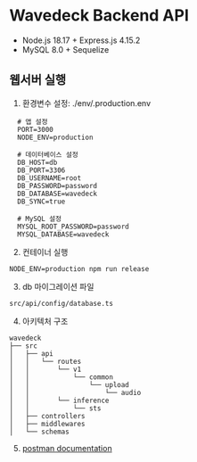 # Wavedeck Backend API

- Node.js 18.17 + Express.js 4.15.2
- MySQL 8.0 + Sequelize

## 웹서버 실행

1. 환경변수 설정: ./env/.production.env

```
  # 앱 설정
  PORT=3000
  NODE_ENV=production

  # 데이터베이스 설정
  DB_HOST=db
  DB_PORT=3306
  DB_USERNAME=root
  DB_PASSWORD=password
  DB_DATABASE=wavedeck
  DB_SYNC=true

  # MySQL 설정
  MYSQL_ROOT_PASSWORD=password
  MYSQL_DATABASE=wavedeck
```

2. 컨테이너 실행

```
NODE_ENV=production npm run release
```

3. db 마이그레이션 파일

```
src/api/config/database.ts
```

4. 아키텍처 구조

```
wavedeck
├── src
│   ├── api
│   │   └── routes
│   │       └── v1
│   │           └── common
│   │               └── upload
│   │                   └── audio
│   │       └── inference
│   │           └── sts
│   ├── controllers
│   ├── middlewares
│   └── schemas
```

5. [postman documentation](https://documenter.getpostman.com/view/17071448/2sAYkBt2Qf)
